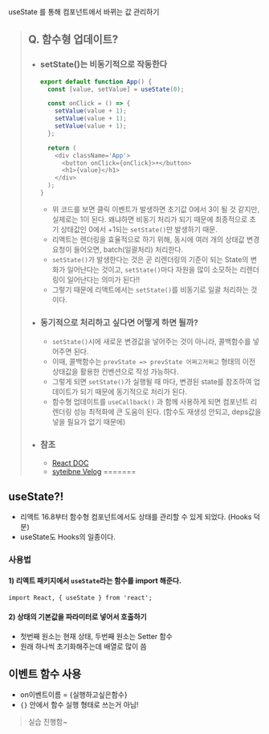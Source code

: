 
useState 를 통해 컴포넌트에서 바뀌는 값 관리하기

> ## Q. 함수형 업데이트?
>
> - ### setState()는 비동기적으로 작동한다
>
>   ```javascript
>   export default function App() {
>     const [value, setValue] = useState(0);
>
>     const onClick = () => {
>       setValue(value + 1);
>       setValue(value + 1);
>       setValue(value + 1);
>     };
>
>     return (
>       <div className='App'>
>         <button onClick={onClick}>+</button>
>         <h1>{value}</h1>
>       </div>
>     );
>   }
>   ```
>
>   - 위 코드를 보면 클릭 이벤트가 발생하면 초기값 0에서 3이 될 것 같지만, 실제로는 1이 된다. 왜냐하면 비동기 처리가 되기 때문에 최종적으로 초기 상태값인 0에서 +1되는 `setState()`만 발생하기 때문.
>   - 리액트는 렌더링을 효율적으로 하기 위해, 동시에 여러 개의 상태값 변경요청이 들어오면, batch(일괄처리) 처리한다.
>   - `setState()`가 발생한다는 것은 곧 리렌더링의 기준이 되는 State의 변화가 일어난다는 것이고, `setState()`마다 자원을 많이 소모하는 리렌더링이 일어난다는 의미가 된다!!
>   - 그렇기 때문에 리액트에서는 `setState()`를 비동기로 일괄 처리하는 것이다.
>
> - ### 동기적으로 처리하고 싶다면 어떻게 하면 될까?
>   - `setState()`시에 새로운 변경값을 넣어주는 것이 아니라, 콜백함수를 넣어주면 된다.
>   - 이때, 콜백함수는 `prevState => prevState 어쩌고저쩌고` 형태의 이전 상태값을 활용한 컨벤션으로 작성 가능하다.
>   - 그렇게 되면 `setState()`가 실행될 때 마다, 변경된 state를 참조하여 업데이트가 되기 때문에 동기적으로 처리가 된다.
>   - 함수형 업데이트를 `useCallback()` 과 함께 사용하게 되면 컴포넌트 리렌더링 성능 최적화에 큰 도움이 된다. (함수도 재생성 안되고, deps값을 넣을 필요가 없기 때문에)
> - ### 참조
>   - [React DOC](https://ko.reactjs.org/docs/faq-state.html)
>   - [syteibne Velog](https://velog.io/@suyeonme/react-useState%EC%9D%98-%EB%B9%84%EB%8F%99%EA%B8%B0%EC%A0%81-%EC%86%8D%EC%84%B1-%ED%95%A8%EC%88%98%ED%98%95-%EC%97%85%EB%8D%B0%EC%9D%B4%ED%8A%B8)
=======
## useState?!
* 리액트 16.8부터 함수형 컴포넌트에서도 상태를 관리할 수 있게 되었다. (Hooks 덕분)
* useState도 Hooks의 일종이다.

### 사용법
#### 1) 리액트 패키지에서 ```useState```라는 **함수**를 import 해준다.
```import React, { useState } from 'react';```
#### 2) 상태의 기본값을 파라미터로 넣어서 호출하기
* 첫번째 원소는 현재 상태, 두번째 원소는 Setter 함수
* 원래 하나씩 초기화해주는데 배열로 많이 씀

## 이벤트 함수 사용
* on이벤트이름 = {실행하고싶은함수}
* ```{}``` 안에서 함수 실행 형태로 쓰는거 아님! 
> 실습 진행함~

